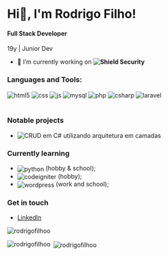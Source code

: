 # Hi👋, I'm Rodrigo Filho!
#### Full Stack Developer

19y | Junior Dev
- 🔭 I’m currently working on **![Shield Security](https://www.shieldsec.com.br/)**

<h3 align="left">Languages and Tools:</h3>
<div style="display: inline_block">
  <img align="center" alt="html5" src="https://img.shields.io/badge/HTML5-E34F26?style=for-the-badge&logo=html5&logoColor=white" />
  <img align="center" alt="css" src="https://img.shields.io/badge/CSS3-1572B6?style=for-the-badge&logo=css3&logoColor=white" />
  <img align="center" alt="js" src="https://img.shields.io/badge/JavaScript-F7DF1E?style=for-the-badge&logo=javascript&logoColor=black" />
  <img align="center" alt="mysql" src="https://img.shields.io/badge/MySql-007ACC?style=for-the-badge&logo=mysql&logoColor=white" />
  <img align="center" alt="php" src="https://img.shields.io/badge/PHP-777BB4?style=for-the-badge&logo=php&logoColor=white" />
  <img align="center" alt="csharp" src="https://img.shields.io/badge/CSharp-239120?style=for-the-badge&logo=csharp&logoColor=61DAFB" />
  <img align="center" alt="laravel" src="https://img.shields.io/badge/Laravel-FF2D20?style=for-the-badge&logo=laravel&logoColor=white" />
</div><br/>

### Notable projects

* ![CRUD em C# utilizando arquitetura em camadas](https://github.com/RodrigoFilho/crudMySql)

### Currently learning
* <img align="center" alt="python" src="https://img.shields.io/badge/Python-F7DF1E?style=for-the-badge&logo=python&logoColor=blue" /> (hobby & school);
* <img align="center" alt="codeigniter" src="https://img.shields.io/badge/Codeigniter-EF4223?style=for-the-badge&logo=codeigniter&logoColor=white" /> (hobby);
* <img align="center" alt="wordpress" src="https://img.shields.io/badge/Wordpress-21759B?style=for-the-badge&logo=Wordpress&logoColor=white" /> (work and school);

### Get in touch
* [LinkedIn](https://www.linkedin.com/in/rodrigo-queiroz-280480206)

<p align="left"> <img src="https://komarev.com/ghpvc/?username=rodrigofilhoo&label=Profile%20views&color=0e75b6&style=flat" alt="rodrigofilhoo" /> </p>
<p><img align="left" src="https://github-readme-stats.vercel.app/api/top-langs?username=rodrigofilhoo&show_icons=true&locale=en&layout=compact" alt="rodrigofilhoo" /></p>
<p>&nbsp;<img align="center" src="https://github-readme-stats.vercel.app/api?username=rodrigofilhoo&show_icons=true&locale=en" alt="rodrigofilhoo" /></p>
